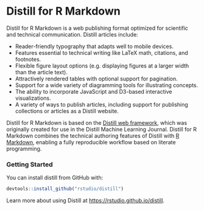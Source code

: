 Distill for R Markdown
================

<!-- README.md is generated from README.Rmd. Please edit that file -->

Distill for R Markdown is a web publishing format optimized for
scientific and technical communication. Distill articles include:

  - Reader-friendly typography that adapts well to mobile devices.
  - Features essential to technical writing like LaTeX math, citations,
    and footnotes.
  - Flexible figure layout options (e.g. displaying figures at a larger
    width than the article text).
  - Attractively rendered tables with optional support for pagination.
  - Support for a wide variety of diagramming tools for illustrating
    concepts.
  - The ability to incorporate JavaScript and D3-based interactive
    visualizations.
  - A variety of ways to publish articles, including support for
    publishing collections or articles as a Distill website.

Distill for R Markdown is based on the [Distill web
framework](https://github.com/distillpub/template), which was originally
created for use in the Distill Machine Learning Journal. Distill for R
Markdown combines the technical authoring features of Distill with [R
Markdown](https://rmarkdown.rstudio.com/), enabling a fully reproducible
workflow based on literate programming.

### Getting Started

You can install distill from GitHub with:

``` r
devtools::install_github("rstudio/distill")
```

Learn more about using Distill at <https://rstudio.github.io/distill>.
